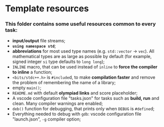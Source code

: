 # Template resources
### This folder contains some useful resources common to every task:
- **input/output** file streams;
- **`using namespace std`**;
- **abbreviations** for most used type names (e.g. `std::vector` -> `vec`). All mathematical types are as large as possible by default (for example, signed integer `si` type defaults to `long long`);
- `INLINE` macro, that can be used instead of `inline` to **force the compiler to inline** a function;
- `<bits/stdc++.h>` is `#include`d, to make **compilation faster** and remove the problem of remembering the name of a library;
- empty `main()`;
- `README.md` with default **olympiad links** and score placeholder;
- A vscode configuration file "tasks.json" for tasks such as **build, run** and clean. Many compiler warnings are enabled;
- `deb()` function for debugging, that prints only when `DEBUG` is `#define`d;
- Everything needed to debug with `gdb`: vscode configuration file "launch.json", `-g` compiler option;
<!--# [ ()](https://training.olinfo.it/#/task//statement)
<!--Score: /100